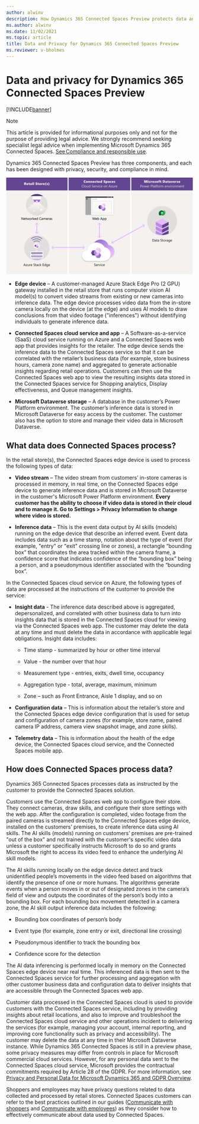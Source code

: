 ```yaml
---
author: alwinv
description: How Dynamics 365 Connected Spaces Preview protects data and privacy
ms.author: alwinv
ms.date: 11/02/2021
ms.topic: article
title: Data and Privacy for Dynamics 365 Connected Spaces Preview
ms.reviewer: v-bholmes
---
```


# Data and privacy for Dynamics 365 Connected Spaces Preview

[!INCLUDE[banner](includes/banner.md)]

> [!NOTE]
> This article is provided for informational purposes only and not for the purpose of providing legal advice. We strongly recommend seeking specialist legal advice when implementing Microsoft Dynamics 365 Connected Spaces. [See Compliance and responsible use](compliance.md).

Dynamics 365 Connected Spaces Preview has three components, and each has been designed with privacy, security, and compliance in mind. 

![Illustration of retail store, Azure cloud service and Power Platorm components.](media/how-connected-spaces-works.jpg "Illustration of retail store, Azure cloud service and Power Platorm components")

- **Edge device** – A customer-managed Azure Stack Edge Pro (2 GPU) gateway installed in the retail store that runs computer vision AI model(s) to convert video streams from existing or new cameras into inference data. The edge device processes video data from the in-store camera locally on the device (at the edge) and uses AI models to draw conclusions from that video footage ("inferences") without identifying individuals to generate inference data. 

- **Connected Spaces cloud service and app** – A  Software-as-a-service (SaaS) cloud service running on Azure and a Connected Spaces web app that provides insights for the retailer. The edge device sends the inference data to the Connected Spaces service so that it can be correlated with the retailer’s business data (for example, store business hours, camera zone name) and aggregated to generate actionable insights regarding retail operations. Customers can then use the Connected Spaces web app to view the resulting insights data stored in the Connected Spaces service for Shopping analytics, Display effectiveness, and Queue management insights. 

- **Microsoft Dataverse storage** – A database in the customer’s Power Platform environment. The customer’s inference data is stored in Microsoft Dataverse for easy access by the customer. The customer also has the option to store and manage their video data in Microsoft Dataverse.

## What data does Connected Spaces process?  

In the retail store(s), the Connected Spaces edge device is used to process the following types of data:

- **Video stream** – The video stream from customers’ in-store cameras is processed in memory, in real time, on the Connected Spaces edge device to generate inference data and is stored in Microsoft Dataverse in the customer's Microsoft Power Platform environment. **Every customer has the ability to choose if video data is stored in their cloud and to manage it. Go to Settings > Privacy Information to change where video is stored.**

- **Inference data** – This is the event data output by AI skills (models) running on the edge device that describe an inferred event. Event data includes data such as a time stamp, notation about the type of event (for example, "entry" or "exit" crossing line or zones), a rectangle “bounding box” that coordinates the area tracked within the camera frame, a confidence score that indicates confidence of the “bounding box” being a person, and a pseudonymous identifier associated with the “bounding box”. 
 
In the Connected Spaces cloud service on Azure, the following types of data are processed at the instructions of the customer to provide the service:

- **Insight data** - The inference data described above is aggregated, depersonalized, and correlated with other business data to turn into insights data that is stored in the Connected Spaces cloud for viewing via the Connected Spaces web app. The customer may delete the data at any time and must delete the data in accordance with applicable legal obligations. Insight data includes: 

   - Time stamp - summarized by hour or other time interval

   - Value - the number over that hour

   - Measurement type - entries, exits, dwell time, occupancy

   - Aggregation type - total, average, maximum, minimum

   - Zone – such as Front Entrance, Aisle 1 display, and so on

- **Configuration data** – This is information about the retailer’s store and the Connected Spaces edge device configuration that is used for setup and configuration of camera zones (for example, store name, paired camera IP address, camera view snapshot image, and zone skills). 

- **Telemetry data** – This is information about the health of the edge device, the Connected Spaces cloud service, and the Connected Spaces mobile app. 

## How does Connected Spaces process data?

Dynamics 365 Connected Spaces processes data as instructed by the customer to provide the Connected Spaces solution.  

Customers use the Connected Spaces web app to configure their store. They connect cameras, draw skills, and configure their store settings with the web app. After the configuration is completed, video footage from the paired cameras is streamed directly to the Connected Spaces edge device, installed on the customers’ premises, to create inference data using AI skills. The AI skills (models) running on customers’ premises are pre-trained "out of the box" and not trained with the customer's specific video data unless a customer specifically instructs Microsoft to do so and grants Microsoft the right to access its video feed to enhance the underlying AI skill models.

The AI skills running locally on the edge device detect and track unidentified people’s movements in the video feed based on algorithms that identify the presence of one or more humans. The algorithms generate events when a person moves in or out of designated zones in the camera’s field of view and outputs the coordinates of the person’s body into a bounding box. For each bounding box movement detected in a camera zone, the AI skill output inference data includes the following:

- Bounding box coordinates of person’s body

- Event type (for example, zone entry or exit, directional line crossing)

- Pseudonymous identifier to track the bounding box 

- Confidence score for the detection 

The AI data inferencing is performed locally in memory on the Connected Spaces edge device near real time. This inferenced data is then sent to the Connected Spaces service for further processing and aggregation with other customer business data and configuration data to deliver insights that are accessible through the Connected Spaces web app.  

Customer data processed in the Connected Spaces cloud is used to provide customers with the Connected Spaces service, including by providing insights about retail locations, and also to improve and troubleshoot the Connected Spaces cloud service and other operations incident to delivering the services (for example, managing your account, internal reporting, and improving core functionality such as privacy and accessibility). The customer may delete the data at any time in their Microsoft Dataverse instance. While Dynamics 365 Connected Spaces is still in a preview phase, some privacy measures may differ from controls in place for Microsoft commercial cloud services. However, for any personal data sent to the Connected Spaces cloud service, Microsoft provides the contractual commitments required by Article 28 of the GDPR. For more information, see [Privacy and Personal Data for Microsoft Dynamics 365 and GDPR Overview](https://docs.microsoft.com/dynamics365/get-started/gdpr/).

Shoppers and employees may have privacy questions related to data collected and processed by retail stores. Connected Spaces customers can refer to the best practices outlined in our guides ([Communicate with shoppers](communication-plan.md) and [Communicate with employees](employee-plan.md)) as they consider how to effectively communicate about data used by Connected Spaces. 



